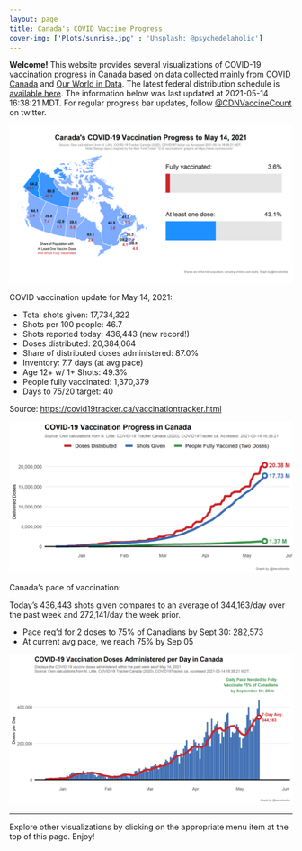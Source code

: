 ```yaml
---
layout: page
title: Canada's COVID Vaccine Progress
cover-img: ['Plots/sunrise.jpg' : 'Unsplash: @psychedelaholic']
---
```

**Welcome!** This website provides several visualizations of COVID-19
vaccination progress in Canada based on data collected mainly from
[COVID Canada](https://covid19tracker.ca/vaccinationtracker.html) and
[Our World in Data](https://ourworldindata.org/covid-vaccinations). The
latest federal distribution schedule is [available
here](https://www.canada.ca/en/public-health/services/diseases/2019-novel-coronavirus-infection/prevention-risks/covid-19-vaccine-treatment/vaccine-rollout.html).
The information below was last updated at 2021-05-14 16:38:21 MDT. For
regular progress bar updates, follow
<a href="https://twitter.com/CDNVaccineCount" class="uri">@CDNVaccineCount</a>
on twitter.

![](Plots/plot_main.png)

COVID vaccination update for May 14, 2021:

-   Total shots given: 17,734,322
-   Shots per 100 people: 46.7
-   Shots reported today: 436,443 (new record!)
-   Doses distributed: 20,384,064
-   Share of distributed doses administered: 87.0%
-   Inventory: 7.7 days (at avg pace)
-   Age 12+ w/ 1+ Shots: 49.3%
-   People fully vaccinated: 1,370,379
-   Days to 75/20 target: 40

Source:
<a href="https://covid19tracker.ca/vaccinationtracker.html" class="uri">https://covid19tracker.ca/vaccinationtracker.html</a>

![](Plots/plot_total.png)

Canada’s pace of vaccination:

Today’s 436,443 shots given compares to an average of 344,163/day over
the past week and 272,141/day the week prior.

-   Pace req’d for 2 doses to 75% of Canadians by Sept 30: 282,573
-   At current avg pace, we reach 75% by Sep 05

![](Plots/pace_national.png)

------------------------------------------------------------------------

Explore other visualizations by clicking on the appropriate menu item at
the top of this page. Enjoy!
